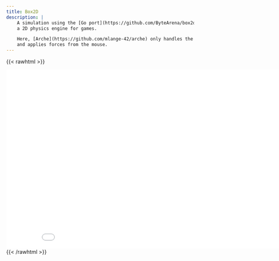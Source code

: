 ```yaml
---
title: Box2D
description: |
    A simulation using the [Go port](https://github.com/ByteArena/box2d) of [Box2D](https://box2d.org/),
    a 2D physics engine for games.

    Here, [Arche](https://github.com/mlange-42/arche) only handles the graphics
    and applies forces from the mouse.
---
```


{{< rawhtml >}}
<style>
    #loading {
        width: 880px;
        height: 480px;
    }
</style>

<div id="canvas-container">
    <iframe id="iframe" src="/wasm.html?box2d" width="880" height="480" allow="autoplay" frameBorder="0" scrolling="no"></iframe>
</div>
{{< /rawhtml >}}
